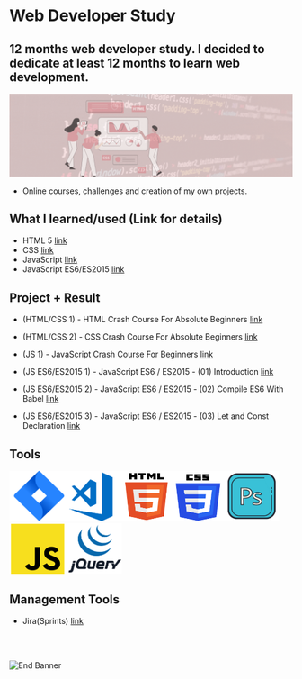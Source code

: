 # Web Developer Study
## 12 months web developer study. I decided to dedicate at least 12 months to learn web development.

![Begin Banner](Documentation/top-1200x350.gif)

* Online courses, challenges and creation of my own projects.

## What I learned/used (Link for details)
* HTML 5 [link](https://github.com/pittyh6/12Mths-WebDevelopmentStudy-2022-2023/blob/master/learnedHTML.md)
* CSS [link](https://github.com/pittyh6/12Mths-WebDevelopmentStudy-2022-2023/blob/master/learnedCSS.md)
* JavaScript [link](https://github.com/pittyh6/12Mths-WebDevelopmentStudy-2022-2023/blob/master/learnedJAVASCRIPT.md)
* JavaScript ES6/ES2015 [link](https://github.com/pittyh6/12Mths-WebDevelopmentStudy-2022-2023/blob/master/learnedES6-ES2015.md)

## Project + Result
* (HTML/CSS 1) - HTML Crash Course For Absolute Beginners [link](https://github.com/pittyh6/12Mths-WebDevelopmentStudy-2022-2023/tree/master/WDS-18_HTML-CSS_1_HTML_Crash_Course_For_Absolute_Beginners)

* (HTML/CSS 2) - CSS Crash Course For Absolute Beginners [link](https://github.com/pittyh6/12Mths-WebDevelopmentStudy-2022-2023/tree/master/WDS-24_HTML-CSS-2_CSS_Crash_Course_For_Absolute_Beginners)

* (JS 1) - JavaScript Crash Course For Beginners [link](https://github.com/pittyh6/12Mths-WebDevelopmentStudy-2022-2023/tree/master/WDS-20_JS-1_JavaScript_Crash_Course_For_Beginners)

* (JS ES6/ES2015 1) - JavaScript ES6 / ES2015 - (01) Introduction [link](https://github.com/pittyh6/12Mths-WebDevelopmentStudy-2022-2023/tree/master/WDS-21_ES6-1_JavaScript_ES6-ES2015_01_Introduction)

* (JS ES6/ES2015 2) - JavaScript ES6 / ES2015 - (02) Compile ES6 With Babel [link](https://github.com/pittyh6/12Mths-WebDevelopmentStudy-2022-2023/tree/master/WDS-25_ES6-2_JavaScript_ES6-ES2015_02_Compile_ES6_With_Babel)

* (JS ES6/ES2015 3) - JavaScript ES6 / ES2015 - (03) Let and Const Declaration [link](https://github.com/pittyh6/12Mths-WebDevelopmentStudy-2022-2023/tree/master/WDS-26_ES6-3_JavaScript_ES6-ES2015_03_Let_and_Const_Declaration)


## Tools
<img src= Documentation/jira.png  height="90" width="100" ><img src= Documentation/vscode.png  height="90" width="100"><img src= Documentation/html.png  height="90" width="90"><img src= Documentation/css.png  height="90" width="90"><img src= Documentation/photoshop.png  height="90" width="100"><img src= Documentation/js.png  height="90" width="100"><img src= Documentation/jquery.png  height="90" width="100">

## Management Tools
* Jira(Sprints) [link](https://github.com/pittyh6/12Mths-WebDevelopmentStudy-2022-2023/tree/master/Sprint)

<br>
<br>

![End Banner](Documentation/botton-1200x350.gif)